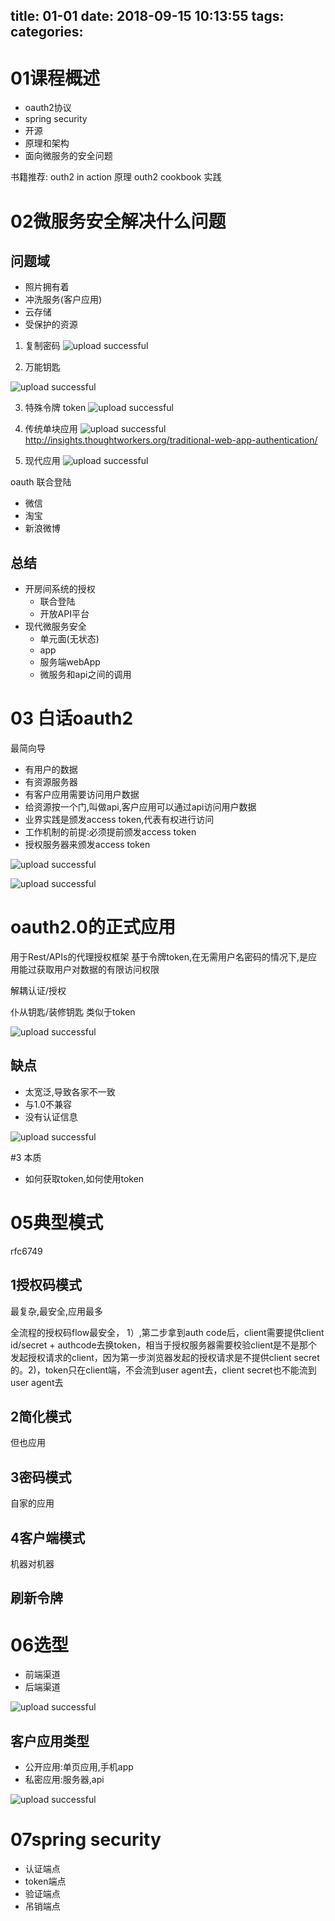 title: 01-01
date: 2018-09-15 10:13:55
tags:
categories:
---
# 01课程概述
- oauth2协议
- spring security
- 开源
- 原理和架构
- 面向微服务的安全问题

书籍推荐:
outh2 in action 原理
outh2 cookbook 实践





# 02微服务安全解决什么问题
## 问题域
- 照片拥有着
- 冲洗服务(客户应用)
- 云存储
- 受保护的资源

1. 复制密码
![upload successful](/images/pasted-257.png)

2. 万能钥匙

![upload successful](/images/pasted-258.png)


3. 特殊令牌 token
![upload successful](/images/pasted-259.png)


1. 传统单块应用
![upload successful](/images/pasted-260.png)
http://insights.thoughtworkers.org/traditional-web-app-authentication/

2. 现代应用
![upload successful](/images/pasted-261.png)

oauth 联合登陆
- 微信
- 淘宝
- 新浪微博

## 总结
- 开房间系统的授权
    - 联合登陆
    - 开放API平台
- 现代微服务安全
    - 单元面(无状态)
    - app
    - 服务端webApp
    - 微服务和api之间的调用

# 03 白话oauth2
最简向导
- 有用户的数据
- 有资源服务器
- 有客户应用需要访问用户数据
- 给资源按一个门,叫做api,客户应用可以通过api访问用户数据
- 业界实践是颁发access token,代表有权进行访问
- 工作机制的前提:必须提前颁发access token
- 授权服务器来颁发access token

![upload successful](/images/pasted-262.png)


![upload successful](/images/pasted-263.png)

# oauth2.0的正式应用
用于Rest/APIs的代理授权框架
基于令牌token,在无需用户名密码的情况下,是应用能过获取用户对数据的有限访问权限

解耦认证/授权

仆从钥匙/装修钥匙 类似于token



![upload successful](/images/pasted-264.png)

## 缺点
- 太宽泛,导致各家不一致
- 与1.0不兼容
- 没有认证信息


![upload successful](/images/pasted-265.png)

#3 本质
- 如何获取token,如何使用token


# 05典型模式
rfc6749
## 1授权码模式
最复杂,最安全,应用最多

全流程的授权码flow最安全， 1）,第二步拿到auth code后，client需要提供client id/secret + authcode去换token，相当于授权服务器需要校验client是不是那个发起授权请求的client，因为第一步浏览器发起的授权请求是不提供client secret的。2)，token只在client端，不会流到user agent去，client secret也不能流到user agent去



## 2简化模式
但也应用

## 3密码模式
自家的应用

## 4客户端模式
机器对机器

## 刷新令牌



# 06选型
- 前端渠道
- 后端渠道

![upload successful](/images/pasted-266.png)

## 客户应用类型
- 公开应用:单页应用,手机app
- 私密应用:服务器,api


![upload successful](/images/pasted-267.png)

# 07spring security
- 认证端点
- token端点
- 验证端点
- 吊销端点